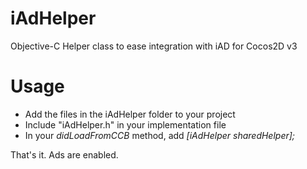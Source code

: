 iAdHelper
=========

Objective-C Helper class to ease integration with iAD for Cocos2D v3 


Usage
=========
* Add the files in the iAdHelper folder to your project
* Include "iAdHelper.h" in your implementation file
* In your _didLoadFromCCB_ method, add *[iAdHelper sharedHelper];*

That's it. Ads are enabled.
